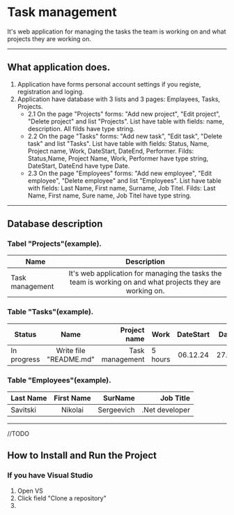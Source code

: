 # Task management
It's web application for managing the tasks the team is working on and what projects they are working on.
____
## What application does.
1. Application have forms personal account settings if you registe, registration and loging.
2. Application have database with 3 lists and 3 pages: Emplayees, Tasks, Projects.
   + 2.1 On the page "Projects" forms: "Add new project", "Edit project", "Delete project" and list "Projects". List have table with fields: name, description. All filds have type string.
   + 2.2 On the page "Tasks" forms: "Add new task", "Edit task", "Delete task" and list "Tasks". List have table with fields: Status, Name, Project name, Work, DateStart, DateEnd, Performer. Filds: Status,Name, Project Name, Work, Performer have type string, DateStart, DateEnd have type Date.
   + 2.3 On the page "Employees" forms: "Add new employee", "Edit employee", "Delete employee" and list "Employees". List have table with fields: Last Name, First name, Surname, Job Titel. Filds: Last Name, First name, Sure name, Job Titel have type string.
____
## Database description
### Tabel "Projects"(example).
| Name | Description |
|----------------|:---------:|
| Task management | It's web application for managing the tasks the team is working on and what projects they are working on.|
### Table "Tasks"(example).
| Status | Name | Project name | Work | DateStart | DateEnd | Performer |
|----------------|:---------:|----------------:|----------------|:---------:|----------------:|----------------:|
| In progress | Write file "README.md" | Task management | 5 hours | 06.12.24 | 27.12.24 | Savitski N.S. |
### Table "Employees"(example).
| Last Name | First Name | SurName | Job Title |
|----------------|:---------:|----------------:|----------------:|
| Savitski | Nikolai | Sergeevich | .Net developer |
____
//TODO 
## How to Install and Run the Project
### If you have Visual Studio
1. Open VS
2. Click field "Clone a repository"
3. 
